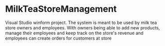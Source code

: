 # MilkTeaStoreManagement
Visual Studio winform project. The system is meant to be used by milk tea store owners and employees. With owners being able to add new products, manage their employees and keep track on the store's revenue and employees can create orders for customers at store
